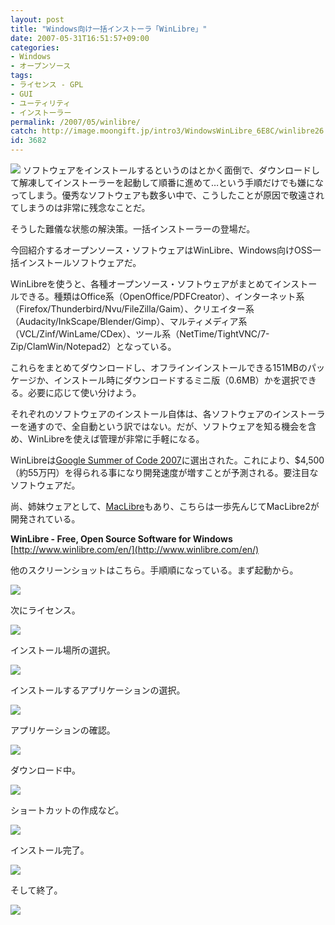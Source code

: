 ```yaml
---
layout: post
title: "Windows向け一括インストーラ「WinLibre」"
date: 2007-05-31T16:51:57+09:00
categories:
- Windows
- オープンソース
tags: 
- ライセンス - GPL
- GUI
- ユーティリティ
- インストーラー
permalink: /2007/05/winlibre/
catch: http://image.moongift.jp/intro3/WindowsWinLibre_6E8C/winlibre26.png
id: 3682
---
```

[![](http://image.moongift.jp/intro3/WindowsWinLibre_6E8C/winlibre1_thumb.png)](http://image.moongift.jp/intro3/WindowsWinLibre_6E8C/winlibre12.png) ソフトウェアをインストールするというのはとかく面倒で、ダウンロードして解凍してインストーラーを起動して順番に進めて…という手順だけでも嫌になってしまう。優秀なソフトウェアも数多い中で、こうしたことが原因で敬遠されてしまうのは非常に残念なことだ。   
  
そうした難儀な状態の解決策。一括インストーラーの登場だ。   
  
今回紹介するオープンソース・ソフトウェアはWinLibre、Windows向けOSS一括インストールソフトウェアだ。   
  
<!--more-->  
  
WinLibreを使うと、各種オープンソース・ソフトウェアがまとめてインストールできる。種類はOffice系（OpenOffice/PDFCreator）、インターネット系（Firefox/Thunderbird/Nvu/FileZilla/Gaim）、クリエイター系（Audacity/InkScape/Blender/Gimp）、マルティメディア系（VCL/Zinf/WinLame/CDex）、ツール系（NetTime/TightVNC/7-Zip/ClamWin/Notepad2）となっている。   
  
これらをまとめてダウンロードし、オフラインインストールできる151MBのパッケージか、インストール時にダウンロードするミニ版（0.6MB）かを選択できる。必要に応じて使い分けよう。   
  
それぞれのソフトウェアのインストール自体は、各ソフトウェアのインストーラーを通すので、全自動という訳ではない。だが、ソフトウェアを知る機会を含め、WinLibreを使えば管理が非常に手軽になる。   
  
WinLibreは[Google Summer of Code 2007](http://code.google.com/soc/)に選出された。これにより、$4,500（約55万円）を得られる事になり開発速度が増すことが予測される。要注目なソフトウェアだ。   
  
尚、姉妹ウェアとして、[MacLibre](http://www.moongift.jp/2006/08/2202/)もあり、こちらは一歩先んじてMacLibre2が開発されている。   
  
**WinLibre - Free, Open Source Software for Windows**  
[http://www.winlibre.com/en/](http://www.winlibre.com/en/)  
  
他のスクリーンショットはこちら。手順順になっている。まず起動から。   
  
 ![](http://image.moongift.jp/intro3/WindowsWinLibre_6E8C/winlibre75.png)  
  
次にライセンス。   
  
 ![](http://image.moongift.jp/intro3/WindowsWinLibre_6E8C/winlibre86.png)  
  
インストール場所の選択。   
  
 ![](http://image.moongift.jp/intro3/WindowsWinLibre_6E8C/winlibre94.png)  
  
インストールするアプリケーションの選択。   
  
 ![](http://image.moongift.jp/intro3/WindowsWinLibre_6E8C/winlibre17.png)  
  
アプリケーションの確認。   
  
 ![](http://image.moongift.jp/intro3/WindowsWinLibre_6E8C/winlibre26.png)  
  
ダウンロード中。   
  
 ![](http://image.moongift.jp/intro3/WindowsWinLibre_6E8C/winlibre34.png)  
  
ショートカットの作成など。   
  
 ![](http://image.moongift.jp/intro3/WindowsWinLibre_6E8C/winlibre44.png)  
  
インストール完了。   
  
 ![](http://image.moongift.jp/intro3/WindowsWinLibre_6E8C/winlibre54.png)  
  
そして終了。   
  
 ![](http://image.moongift.jp/intro3/WindowsWinLibre_6E8C/winlibre64.png)